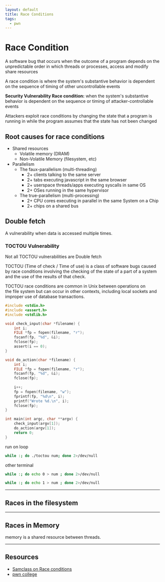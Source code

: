 ```yaml
---
layout: default
title: Race Conditions
tags:
  - pwn
---
```

# Race Condition
A software bug that occurs when the outcome of a program depends on the unpredictable order in which threads or processes, access  and modify share resources

A race condition is where the system's substantive behavior is dependent on the sequence of timing of other uncontrollable events

**Security Vulnerability Race condition:** when the system's substantive behavior is dependent on the sequence or timing of attacker-controllable events

Attackers exploit race conditions  by changing the state that a program is running in while the program assumes that the state has not been changed


## Root causes for race conditions
- Shared resources
	- Volatile memory (DRAM)
	- Non-Volatile Memory (filesystem, etc) 
- Parallelism
	- The faux-parallelism (multi-threading)
		- 2+ clients talking to the same server
		- 2+ tabs executing javascript in the same browser
		- 2+ userspace threads/apps executing syscalls in same OS
		- 2+ OSes running in the same hypervisor
	- The true-parallelism (multi-processing)
		- 2+ CPU cores executing in parallel in the same System on a Chip
		- 2+ chips on a shared bus
## Double fetch 
A vulnerability when data is accessed multiple times. 

### TOCTOU Vulnerability
Not all TOCTOU vulnerabilities are Double fetch

TOCTOU (Time of check / Time of use) is a class of software bugs caused by race conditions involving the checking of the state of a part of a system and the use of the results of that check.

TOCTOU race conditions are common in Unix between operations on the file system but can occur in other contexts, including local sockets and improper use of database transactions. 

```c
#include <stdio.h>
#include <assert.h>
#include <stdlib.h>

void check_input(char *filename) {
	int i;
	FILE *fp = fopen(filename, "r");
	fscanf(fp, "%d", &i);
	fclose(fp);
	assert(i == 0);
}

void do_action(char *filename) {
	int i;
	FILE *fp = fopen(filename, "r");
	fscanf(fp, "%d", &i);
	fclose(fp);
	
	i++;
	fp = fopen(filename, "w");
	fprintf(fp, "%d\n", i);
	printf("Wrote %d.\n", i);
	fclose(fp);
}

int main(int argc, char **argv) {
	check_input(argv[1]);
	do_action(argv[1]);
	return 0;
}
```

run on loop
```sh
while :; do ./toctou num; done 2>/dev/null
```

other terminal

```sh
while :; do echo 0 > num ; done 2>/dev/null
```

```sh
while :; do echo 1 > num ; done 2>/dev/null
```

---
## Races in the filesystem
---
## Races in Memory
memory is a shared resource between threads.

--- 
## Resources
- [Samclass on Race conditions](https://samsclass.info/127/proj/ED210.htm) 
- [pwn college](https://pwn.college/system-security/race-conditions/)


